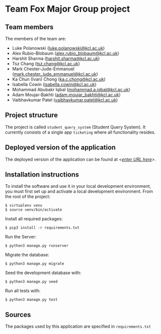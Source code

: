 # Team Fox Major Group project

## Team members
The members of the team are:<br />
- Luke Polanowski (luke.polanowski@kcl.ac.uk)<br />
- Alex Rubio-Blobaum (alex.rubio_blobaum@kcl.ac.uk)<br />
- Harshit Sharma (harshit.sharma@kcl.ac.uk)<br />
- Tsz Chang (tsz.chang@kcl.ac.uk)<br />
- Mark Chester-Jude-Emmanuel (mark.chester_jude_emmanuel@kcl.ac.uk)<br />
- Ka Chun (Ivan) Chong (ka.c.chong@kcl.ac.uk)<br />
- Isabella Cowin (isabella.cowin@kcl.ac.uk)<br />
- Mohammad Abubakr Iqbal (mohammad.a.iqbal@kcl.ac.uk)<br />
- Adam Moujar-Bakhti (adam.moujar_bakhti@kcl.ac.uk)<br />
- Vaibhavkumar Patel (vaibhavkumar.patel@kcl.ac.uk)

## Project structure
The project is called `student_query_system` (Student Query System).  It currently consists of a single app `ticketing` where all functionality resides.

## Deployed version of the application
The deployed version of the application can be found at *<[enter URL here](URL)>*.

## Installation instructions
To install the software and use it in your local development environment, you must first set up and activate a local development environment.  From the root of the project:

```
$ virtualenv venv
$ source venv/bin/activate
```

Install all required packages:

```
$ pip3 install -r requirements.txt
```
Run the Server:

```
$ python3 manage.py runserver
```

Migrate the database:

```
$ python3 manage.py migrate
```

Seed the development database with:

```
$ python3 manage.py seed
```

Run all tests with:
```
$ python3 manage.py test
```

## Sources
The packages used by this application are specified in `requirements.txt`

